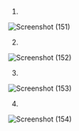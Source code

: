 1.
![Screenshot (151)](https://github.com/NaveenKumarMeena/Assignment/assets/90886560/99e8d4ab-f79f-41e5-b67a-c2ff8b867403)

2.
![Screenshot (152)](https://github.com/NaveenKumarMeena/Assignment/assets/90886560/866c5a39-578f-41d5-a710-24e0988f4e81)

3.
![Screenshot (153)](https://github.com/NaveenKumarMeena/Assignment/assets/90886560/907abf9e-90ef-4a6e-bd6b-408bfff2742c)

4.
![Screenshot (154)](https://github.com/NaveenKumarMeena/Assignment/assets/90886560/36c2047e-7889-4c90-bbd3-425e2fe8e2fe)
